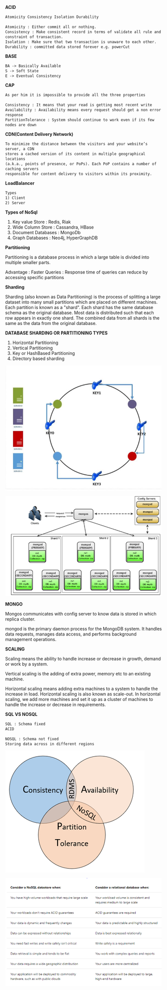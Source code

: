 **ACID**

````
Atomicity Consistency Isolation Durability

Atomicity : Either commit all or nothing.
Consistency : Make consistent record in terms of validate all rule and constraint of transaction.
Isolation : Make sure that two transaction is unaware to each other.
Durability : committed data stored forever e.g. powerCut
````

**BASE**

````
BA -> Basically Available
S -> Soft State
E -> Eventual Consistency
````

**CAP**

````
As per him it is impossible to provide all the three properties

Consistency : It means that your read is getting most recent write
Availability : Availability means every request should get a non error response
PartitionTolerance : System should continue to work even if its few nodes are down

````

**CDN(Content Delivery Network)**

````
To minimize the distance between the visitors and your website’s server, a CDN 
stores a cached version of its content in multiple geographical locations
(a.k.a., points of presence, or PoPs). Each PoP contains a number of caching servers
responsible for content delivery to visitors within its proximity.
````


**LoadBalancer**

````
Types
1) Client
2) Server
````

**Types of NoSql**

1) Key value Store : Redis, Riak
2) Wide Column Store : Cassandra, HBase
3) Document Databases : MongoDb
4) Graph Databases : Neo4j, HyperGraphDB


**Partitioning**

Partitioning is a database process in which a large table is divided into multiple
smaller parts.

Advantage : Faster Queries : Response time of queries can reduce by accessing specific
partitions

**Sharding**

Sharding (also known as Data Partitioning) is the process of splitting a large dataset 
into many small partitions which are placed on different machines. Each partition is 
known as a "shard". Each shard has the same database schema as the original database. 
Most data is distributed such that each row appears in exactly one shard. 
The combined data from all shards is the same as the data from the original database.

**DATABASE SHARDING OR PARTITIONING TYPES**

1) Horizontal Partitioning
2) Vertical Partitioning
3) Key or HashBased Partitioning
4) Directory based sharding


![DFS](./images/C1.JPG)


![DFS](./images/Sharding.png)


**MONGO**

Mongos communicates with config server to know data is stored in which replica cluster.

mongod is the primary daemon process for the MongoDB system. It handles data requests,
manages data access, and performs background management operations.


**SCALING**

Scaling means the ability to handle increase or decrease in growth, demand or work by a 
system.

Vertical scaling is the adding of extra power, memory etc to an existing machine. 

Horizontal scaling means adding extra machines to a system to handle the increase in load.
Horizontal scaling is also known as scale-out. In horizontal scaling, we add more machines and
set it up as a cluster of machines to handle the increase or decrease in requirements. 


**SQL VS NOSQL**
````
SQL : Schema fixed
ACID

NOSQL : Schema not fixed    
Storing data across in different regions

````


![DFS](./images/CAP.PNG)

![DFS](./images/RdbmsVsNoSQL.PNG)
